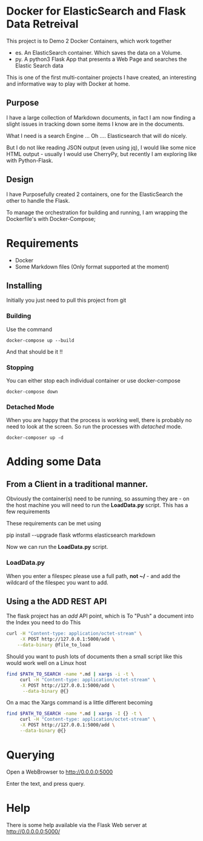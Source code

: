 # Docker for ElasticSearch and Flask Data Retreival

This project is to Demo 2 Docker Containers, which work together

  - es. An ElasticSearch container. Which saves the data on a Volume.
  - py. A python3 Flask App that presents a Web Page and searches the Elastic Search data

This is one of the first multi-container projects I have created, an interesting and informative way to play with Docker at home.

## Purpose

I have a large collection of Markdown documents, in fact I am now finding a slight issues in tracking down some items I know are in the documents.

What I need is a search Engine ... Oh .... Elasticsearch that will do nicely.

But I do not like reading JSON output (even using jq), I would like some nice HTML output - usually I would use CherryPy, but recently I am exploring like with Python-Flask.

## Design

I have Purposefully created 2 containers, one for the ElasticSearch the other to handle the Flask.

To manage the orchestration for building and running, I am wrapping the Dockerfile's with Docker-Compose;

# Requirements

  - Docker
  - Some Markdown files (Only format supported at the moment)

## Installing

Initially you just need to pull this project from git

### Building

Use the command

    docker-compose up --build

And that should be it !!

### Stopping

You can either stop each individual container or use docker-compose

    docker-compose down

### Detached Mode

When you are happy that the process is working well, there is probably no need to look at the screen. So run the processes with *detached* mode.

    docker-composer up -d

# Adding some Data


## From a Client in a traditional manner.

Obviously the container(s) need to be running, so assuming they are - on the host machine you will need to run the **LoadData.py** script. This has a few requirements

These requirements can be met using

   pip install --upgrade flask wtforms elasticsearch markdown

Now we can run the **LoadData.py** script.

### LoadData.py

When you enter a filespec please use a full path, **not ~/** - and add the wildcard of the filespec you want to add.

## Using a the ADD REST API

The flask project has an *add* API point, which is
To "Push" a document into the Index you need to do This
```bash
curl -H "Content-type: application/octet-stream" \
     -X POST http://127.0.0.1:5000/add \
    --data-binary @file_to_load
```
Should you want to push lots of documents then a small script like this would work well on a Linux host

```bash
find $PATH_TO_SEARCH -name *.md | xargs -i -t \
     curl -H "Content-type: application/octet-stream" \
     -X POST http://127.0.0.1:5000/add \
      --data-binary @{}
```

On a mac the Xargs command is a little different becoming

```bash
find $PATH_TO_SEARCH -name *.md | xargs -I {} -t \
     curl -H "Content-type: application/octet-stream" \
     -X POST http://127.0.0.1:5000/add \
     --data-binary @{}
```


# Querying

Open a WebBrowser to http://0.0.0.0:5000

Enter the text, and press query.

# Help

There is some help available via the Flask Web server at http://0.0.0.0.0:5000/
